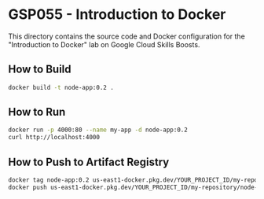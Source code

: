 # GSP055 - Introduction to Docker

This directory contains the source code and Docker configuration for the "Introduction to Docker" lab on Google Cloud Skills Boosts.

## How to Build

```bash
docker build -t node-app:0.2 .
```
## How to Run
```bash
docker run -p 4000:80 --name my-app -d node-app:0.2
curl http://localhost:4000
```

## How to Push to Artifact Registry
```bash
docker tag node-app:0.2 us-east1-docker.pkg.dev/YOUR_PROJECT_ID/my-repository/node-app:0.2
docker push us-east1-docker.pkg.dev/YOUR_PROJECT_ID/my-repository/node-app:0.2
```
